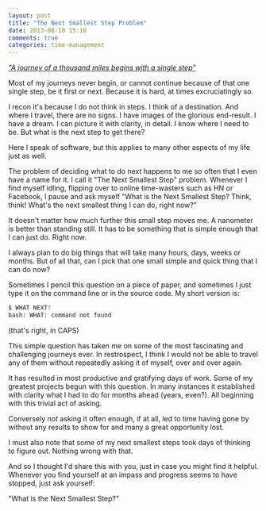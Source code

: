 ```yaml
---
layout: post
title: "The Next Smallest Step Problem"
date: 2013-08-10 15:10
comments: true
categories: time-management
---
```


*["A journey of a thousand miles begins with a single step"](http://en.wiktionary.org/wiki/a_journey_of_a_thousand_miles_begins_with_a_single_step)*

Most of my journeys never begin, or cannot continue because of that one
single step, be it first or next. Because it is hard, at times
excruciatingly so.

I recon it's because I do not think in steps. I think of a
destination. And where I travel, there are no signs. I have images of
the glorious end-result. I have a dream. I can picture it with
clarity, in detail. I know where I need to be. But what is the next
step to get there?

Here I speak of software, but this applies to many other aspects of my
life just as well.

The problem of deciding what to do next happens to me so often that I
even have a name for it. I call it "The Next Smallest Step"
problem. Whenever I find myself idling, flipping over to online
time-wasters such as HN or Facebook, I pause and ask myself "What is
the Next Smallest Step?  Think, think!  What's the next smallest thing
I can do, right now?"

It doesn't matter how much further this small step moves me. A
nanometer is better than standing still. It has to be something that
is simple enough that I can just do. Right now.

I always plan to do big things that will take many hours, days, weeks
or months. But of all that, can I pick that one small simple and quick
thing that I can do now?

Sometimes I pencil this question on a piece of paper, and sometimes I
just type it on the command line or in the source code. My short
version is:

```bash
$ WHAT NEXT?
bash: WHAT: command not found
```

(that's right, in CAPS)

This simple question has taken me on some of the most fascinating and
challenging journeys ever. In restrospect, I think I would not be able
to travel any of them without repeatedly asking it of myself, over and
over again.

It has resulted in most productive and gratifying days of work. Some
of my greatest projects begun with this question. In many instances it
established with clarity what I had to do for months ahead (years,
even?). All beginning with this trivial act of asking.

Conversely *not* asking it often enough, if at all, led to time having
gone by without any results to show for and many a great opportunity
lost.

I must also note that some of my next smallest steps took days of
thinking to figure out. Nothing wrong with that.

And so I thought I'd share this with you, just in case you might find
it helpful. Whenever you find yourself at an impass and progress seems
to have stopped, just ask yourself:

"What is the Next Smallest Step?"
